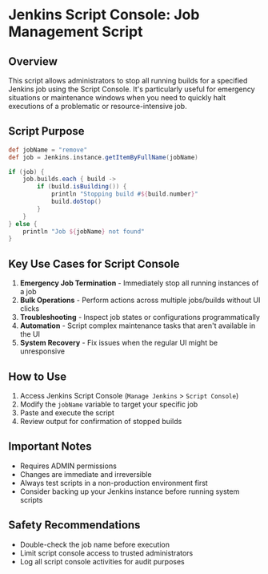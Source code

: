 # Jenkins Script Console: Job Management Script

## Overview
This script allows administrators to stop all running builds for a specified Jenkins job using the Script Console. It's particularly useful for emergency situations or maintenance windows when you need to quickly halt executions of a problematic or resource-intensive job.

## Script Purpose
```groovy
def jobName = "remove"
def job = Jenkins.instance.getItemByFullName(jobName)

if (job) {
    job.builds.each { build ->
        if (build.isBuilding()) {
            println "Stopping build #${build.number}"
            build.doStop()
        }
    }
} else {
    println "Job ${jobName} not found"
}
```

## Key Use Cases for Script Console
1. **Emergency Job Termination** - Immediately stop all running instances of a job
2. **Bulk Operations** - Perform actions across multiple jobs/builds without UI clicks
3. **Troubleshooting** - Inspect job states or configurations programmatically
4. **Automation** - Script complex maintenance tasks that aren't available in the UI
5. **System Recovery** - Fix issues when the regular UI might be unresponsive

## How to Use
1. Access Jenkins Script Console (`Manage Jenkins` > `Script Console`)
2. Modify the `jobName` variable to target your specific job
3. Paste and execute the script
4. Review output for confirmation of stopped builds

## Important Notes
- Requires ADMIN permissions
- Changes are immediate and irreversible
- Always test scripts in a non-production environment first
- Consider backing up your Jenkins instance before running system scripts

## Safety Recommendations
- Double-check the job name before execution
- Limit script console access to trusted administrators
- Log all script console activities for audit purposes
